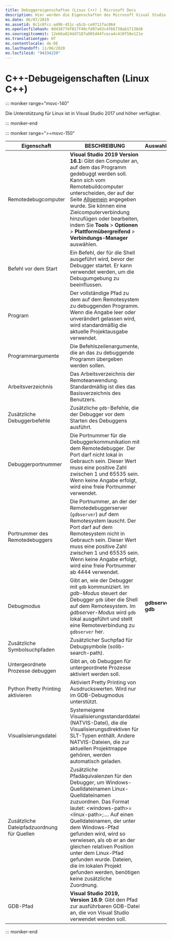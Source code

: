 ```yaml
---
title: Debuggereigenschaften (Linux C++) | Microsoft Docs
description: Hier werden die Eigenschaften des Microsoft Visual Studio-Debuggers für Linux C++ beschrieben.
ms.date: 06/07/2019
ms.assetid: 0c1c0fcc-a49b-451c-a5cb-ce9711fac064
ms.openlocfilehash: 0d43877df817f40cfd97a03c4f66730ab17138d8
ms.sourcegitcommit: 12eb6a824dd7187a065d44fceca4c410f58e121e
ms.translationtype: HT
ms.contentlocale: de-DE
ms.lasthandoff: 11/06/2020
ms.locfileid: "94334220"
---
```

# <a name="c-debugging-properties-linux-c"></a>C++-Debugeigenschaften (Linux C++)

::: moniker range="msvc-140"

Die Unterstützung für Linux ist in Visual Studio 2017 und höher verfügbar.

::: moniker-end

::: moniker range=">=msvc-150"

| Eigenschaft | BESCHREIBUNG | Auswahlmöglichkeiten |
|--|--|--|
| Remotedebugcomputer | **Visual Studio 2019 Version 16.1:** Gibt den Computer an, auf dem das Programm gedebuggt werden soll. Kann sich vom Remotebuildcomputer unterscheiden, der auf der Seite [Allgemein](general-linux.md) angegeben wurde. Sie können eine Zielcomputerverbindung hinzufügen oder bearbeiten, indem Sie **Tools** > **Optionen** > **Plattformübergreifend** > **Verbindungs-Manager** auswählen. |
| Befehl vor dem Start | Ein Befehl, der für die Shell ausgeführt wird, bevor der Debugger startet. Er kann verwendet werden, um die Debugumgebung zu beeinflussen. |
| Program | Der vollständige Pfad zu dem auf dem Remotesystem zu debuggenden Programm. Wenn die Angabe leer oder unverändert gelassen wird, wird standardmäßig die aktuelle Projektausgabe verwendet. |
| Programmargumente | Die Befehlszeilenargumente, die an das zu debuggende Programm übergeben werden sollen. |
| Arbeitsverzeichnis | Das Arbeitsverzeichnis der Remoteanwendung. Standardmäßig ist dies das Basisverzeichnis des Benutzers. |
| Zusätzliche Debuggerbefehle | Zusätzliche `gdb`-Befehle, die der Debugger vor dem Starten des Debuggens ausführt. |
| Debuggerportnummer | Die Portnummer für die Debuggerkommunikation mit dem Remotedebugger. Der Port darf nicht lokal in Gebrauch sein. Dieser Wert muss eine positive Zahl zwischen 1 und 65535 sein. Wenn keine Angabe erfolgt, wird eine freie Portnummer verwendet. |
| Portnummer des Remotedebuggers | Die Portnummer, an der der Remotedebuggerserver (`gdbserver`) auf dem Remotesystem lauscht. Der Port darf auf dem Remotesystem nicht in Gebrauch sein. Dieser Wert muss eine positive Zahl zwischen 1 und 65535 sein. Wenn keine Angabe erfolgt, wird eine freie Portnummer ab 4444 verwendet. |
| Debugmodus | Gibt an, wie der Debugger mit `gdb` kommuniziert. Im *gdb-Modus* steuert der Debugger `gdb` über die Shell auf dem Remotesystem. Im *gdbserver-Modus* wird `gdb` lokal ausgeführt und stellt eine Remoteverbindung zu `gdbserver` her. | **gdbserver**<br/>**gdb** |
| Zusätzliche Symbolsuchpfaden | Zusätzlicher Suchpfad für Debugsymbole (solib-search-path). |
| Untergeordnete Prozesse debuggen | Gibt an, ob Debuggen für untergeordnete Prozesse aktiviert werden soll. |
| Python Pretty Printing aktivieren | Aktiviert Pretty Printing von Ausdruckswerten. Wird nur im GDB-Debugmodus unterstützt. |
| Visualisierungsdatei | Systemeigene Visualisierungsstandarddatei (NATVIS-Datei), die die Visualisierungsdirektiven für SLT-Typen enthält. Andere NATVIS-Dateien, die zur aktuellen Projektmappe gehören, werden automatisch geladen. |
| Zusätzliche Dateipfadzuordnung für Quellen | Zusätzliche Pfadäquivalenzen für den Debugger, um Windows-Quelldateinamen Linux-Quelldateinamen zuzuordnen. Das Format lautet: \<windows-path>=\<linux-path>;.... Auf einen Quelldateinamen, der unter dem Windows-Pfad gefunden wird, wird so verwiesen, als ob er an der gleichen relativen Position unter dem Linux-Pfad gefunden wurde. Dateien, die im lokalen Projekt gefunden werden, benötigen keine zusätzliche Zuordnung. |
| GDB-Pfad | **Visual Studio 2019, Version 16.9**: Gibt den Pfad zur ausführbaren GDB-Datei an, die von Visual Studio verwendet werden soll. |

::: moniker-end
